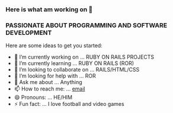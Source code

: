 ### Here is what am working on 👋
### PASSIONATE ABOUT PROGRAMMING AND SOFTWARE DEVELOPMENT


Here are some ideas to get you started:

- 🔭 I’m currently working on ... RUBY ON RAILS PROJECTS
- 🌱 I’m currently learning ... RUBY ON RAILS (ROR)
- 👯 I’m looking to collaborate on ... RAILS/HTML/CSS
- 🤔 I’m looking for help with ... ROR
- 💬 Ask me about ... Anything
- 📫 How to reach me: ... [email](che.blancoo58@gmail.com)
- 😄 Pronouns: ... HE/HIM
- ⚡ Fun fact: ...  I love football and video games
